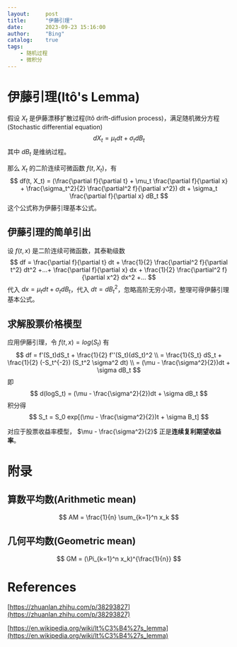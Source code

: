```yaml
---
layout:     post
title:      "伊藤引理"
date:       2023-09-23 15:16:00
author:     "Bing"
catalog:    true
tags:
    - 随机过程
    - 微积分
---
```


# 伊藤引理(Itô's Lemma)
假设 $X_t$ 是伊藤漂移扩散过程(Itô drift-diffusion process)，满足随机微分方程(Stochastic differential equation)
$$
    dX_t = \mu_t dt + \sigma_t dB_t
$$
其中 $dB_t$ 是维纳过程。

那么 $X_t$ 的二阶连续可微函数 $f(t, X_t)$，有
$$
    df(t, X_t) = (\frac{\partial f}{\partial t} + \mu_t \frac{\partial f}{\partial x} + \frac{\sigma_t^2}{2} \frac{\partial^2 f}{\partial x^2}) dt + \sigma_t \frac{\partial f}{\partial x} dB_t
$$
这个公式称为伊藤引理基本公式。

## 伊藤引理的简单引出
设 $f(t, x)$ 是二阶连续可微函数，其泰勒级数
$$
    df = \frac{\partial f}{\partial t} dt + \frac{1}{2} \frac{\partial^2 f}{\partial t^2} dt^2 +...+ \frac{\partial f}{\partial x} dx + \frac{1}{2} \frac{\partial^2 f}{\partial x^2} dx^2 +...
$$
代入 $dx = \mu_t dt + \sigma_t dB_t$，代入 $dt = dB_t^2$，忽略高阶无穷小项，整理可得伊藤引理基本公式。

## 求解股票价格模型
应用伊藤引理，令 $f(t, x) = log(S_t)$ 有
$$
    df = f'(S_t)dS_t + \frac{1}{2} f''(S_t)(dS_t)^2 \\
    = \frac{1}{S_t} dS_t + \frac{1}{2} (-S_t^{-2}) (S_t^2 \sigma^2 dt) \\
    = (\mu - \frac{\sigma^2}{2})dt + \sigma dB_t
$$
即
$$
    d(logS_t) = (\mu - \frac{\sigma^2}{2})dt + \sigma dB_t
$$
积分得
$$
    S_t = S_0 exp[(\mu - \frac{\sigma^2}{2})t + \sigma B_t]
$$

对应于股票收益率模型， $\mu - \frac{\sigma^2}{2}$ 正是**连续复利期望收益率**。

# 附录
## 算数平均数(Arithmetic mean)
$$
    AM = \frac{1}{n} \sum_{k=1}^n x_k
$$

## 几何平均数(Geometric mean)
$$
    GM = (\Pi_{k=1}^n x_k)^{\frac{1}{n}}
$$

# References
[https://zhuanlan.zhihu.com/p/38293827](https://zhuanlan.zhihu.com/p/38293827)

[https://en.wikipedia.org/wiki/It%C3%B4%27s_lemma](https://en.wikipedia.org/wiki/It%C3%B4%27s_lemma)